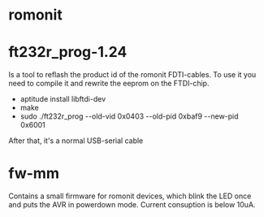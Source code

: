 # romonit

# ft232r_prog-1.24
Is a tool to reflash the product id of the romonit FDTI-cables. 
To use it you need to compile it and rewrite the eeprom on the FTDI-chip.

- aptitude install libftdi-dev
- make
- sudo ./ft232r_prog --old-vid 0x0403 --old-pid 0xbaf9 --new-pid 0x6001

After that, it's a normal USB-serial cable

# fw-mm
Contains a small firmware for romonit devices, which blink the LED once 
and puts the AVR in powerdown mode. Current consuption is below 10uA.

